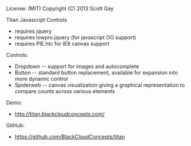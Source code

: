License: (MIT) 
Copyright (C) 2013 Scott Gay

Titan Javascript Controls
- requires jquery
- requires lowpro.jquery (for javascript OO support)
- requires PIE.htc for IE8 canvas support

Controls:
- Dropdown
-- support for images and autocomplete
- Button
-- standard button replacement, available for expansion into more dynamic control
- Spiderweb 
-- canvas visualization giving a graphical representation to compare counts across various elements

Demo:
- http://titan.blackcloudconcepts.com/

GitHub:
- https://github.com/BlackCloudConcepts/titan
